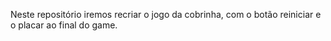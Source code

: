 Neste repositório iremos recriar o jogo da cobrinha, com o botão reiniciar e o placar ao final do game. 